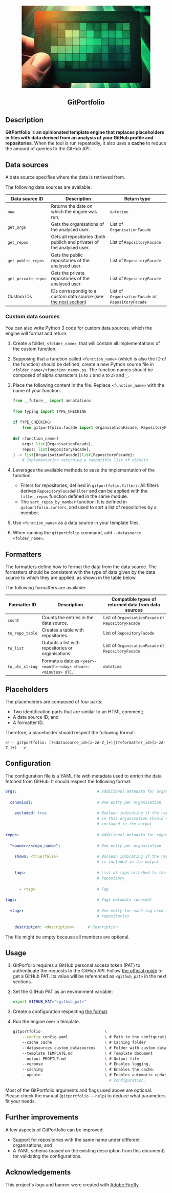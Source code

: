 <p align="center">
    <img src="others/banner.webp" height="256" alt="GitPortfolio logo"/>
</p>
<h2 align="center">GitPortfolio</h2>

## Description

**GitPortfolio** is **an opinionated template engine that replaces placeholders in files with data derived from an analysis of your GitHub profile and repositories**. When the tool is run repeatedly, it also uses a **cache** to reduce the amount of queries to the GitHub API.

## Data sources

A data source specifies where the data is retrieved from.

The following data sources are available:

| Data source ID      | Description                                                                             | Return type                                        |
| ------------------- | --------------------------------------------------------------------------------------- | -------------------------------------------------- |
| `now`               | Returns the date on which the engine was run.                                           | `datetime`                                         |
| `get_orgs`          | Gets the organisations of the analysed user.                                            | List of  `OrganisationFacade`                      |
| `get_repos`         | Gets all repositories (both publich and private) of the analysed user.                  | List of  `RepositoryFacade`                        |
| `get_public_repos`  | Gets the public repositories of the analysed user.                                      | List of  `RepositoryFacade`                        |
| `get_private_repos` | Gets the private repositories of the analysed user.                                     | List of  `RepositoryFacade`                        |
| Custom IDs          | IDs correspondig to a custom data source (see [the next section](#custom-data-sources)) | List of `OrganisationFacade` or `RepositoryFacade` |

### Custom data sources

You can also write Python 3 code for custom data sources, which the engine will format and return.

1. Create a folder, `<folder_name>`, that will contain all implementations of the custom function.
2. Supposing that a function called `<function_name>` (which is also the ID of the function) should be defined, create a new Python source file in `<folder_name>/<function_name>.py`. The function names should be composed of alpha characters (`a` to `z` and `A` to `Z`) and `_`.
3. Place the following content in the file. Replace `<function_name>` with the name of your function.

    ```python
    from __future__ import annotations

    from typing import TYPE_CHECKING

    if TYPE_CHECKING:
        from gitportfolio.facade import OrganisationFacade, RepositoryFacade

    def <function_name>(
        orgs: list[OrganisationFacade],
        repos: list[RepositoryFacade],
    ) -> list[OrganisationFacade]|list[RepositoryFacade]:
        # Implementation returning a compatible list of objects
    ```

4. Leverages the available methods to ease the implementation of the function:
   - Filters for repositories, defined in `gitportfolio.filters`: All filters derives `RepositoryFacadeFilter` and can be applied with the `filter_repos` function defined in the same module.
   - The `sort_repos_by_member` function: It is defined in `gitportfolio.sorters`, and used to sort a list of repositories by a member.
5. Use `<function_name>` as a data source in your template files.
6. When running the `gitportfolio` command, add `--datasource <folder_name>`.

## Formatters

The formatters define how to format the data from the data source. The formatters should be consistent with the type of data given by the data source to which they are applied, as shown in the table below.

The following formatters are available:

| Formatter ID    | Description                                                    | Compatible types of returned data from data sources |
| --------------- | -------------------------------------------------------------- | --------------------------------------------------- |
| `count`         | Counts the entries in the data source.                         | List of `OrganisationFacade` or `RepositoryFacade`  |
| `to_repo_table` | Creates a table with repositories.                             | List of `RepositoryFacade`                          |
| `to_list`       | Outputs a list with repositories or organisations.             | List of `OrganisationFacade` or `RepositoryFacade`  |
| `to_utc_string` | Formats a date as `<year>-<month>-<day> <hour>:<minutes> UTC`. | `datetime`                                          |

## Placeholders

The placeholders are composed of four parts:

- Two identification parts that are similar to an HTML comment;
- A data source ID; and
- A formatter ID.

Therefore, a placeholder should respect the following format:

```text
<!-- gitportfolio: (?<datasource_id>[a-zA-Z_]+)|(?<formatter_id>[a-zA-Z_]+) -->
```

## Configuration

The configuration file is a YAML file with metadata used to enrich the data fetched from GitHub. It should respect the following format:

```yaml
orgs:                                   # Additional metadata for organisations

  canonical:                            # One entry per organisation

    excluded: true                      # Boolean indicating if the repositories
                                        # in this organisation should not be
                                        # included in the output

repos:                                  # Additional metadata for repositories

  "<owner>/<repo_name>":                # One entry per organisation

    shown: <true|false>                 # Boolean indicating if the repository
                                        # is included in the output

    tags:                               # List of tags attached to the
                                        # repository

      - <tag>                           # Tag

tags:                                   # Tags metadata (unused)

  <tag>:                                # One entry for each tag used for
                                        # repositories

    description: <description>      # Description
```

The file might be empty because all members are optional.

## Usage

1. GitPorfolio requires a GitHub personal access token (PAT) to authenticate the requests to the GitHub API. Follow [the official guide](https://docs.github.com/en/authentication/keeping-your-account-and-data-secure/managing-your-personal-access-tokens) to get a GitHub PAT. Its value will be referenced as `<github_pat>` in the next sections.
2. Set the GitHub PAT as an environment variable:

    ```bash
    export GITHUB_PAT="<github_pat>"
    ```

3. Create a configuration respecting [the format](#configuration).
4. Run the engine over a template.

    ```bash
    gitportfolio                            \
        --config config.yaml                \ # Path to the configuration
        --cache cache                       \ # Caching folder
        --datasources custom_datasources    \ # Folder with custom data sources
        --template TEMPLATE.md              \ # Template document
        --output PROFILE.md                 \ # Output file
        --verbose                           \ # Enables logging,
        --caching                           \ # Enables the cache.
        --update                            \ # Enables automatic update of the
                                              # configuration.
    ```

Most of the GitPortfolio arguments and flags used above are optional. Please check the manual (`gitportfolio --help`) to deduce what parameters fit your needs.

## Further improvements

A few aspects of GitPortfolio can be improved:

- Support for repositories with the same name under different organisations; and
- A YAML schema (based on the existing description from this document) for validating the configurations.

## Acknowledgements

This project's logo and banner were created with [Adobe Firefly](https://firefly.adobe.com).
